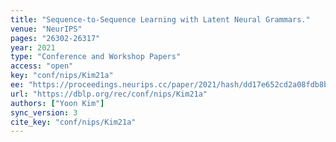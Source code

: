 ```yaml
---
title: "Sequence-to-Sequence Learning with Latent Neural Grammars."
venue: "NeurIPS"
pages: "26302-26317"
year: 2021
type: "Conference and Workshop Papers"
access: "open"
key: "conf/nips/Kim21a"
ee: "https://proceedings.neurips.cc/paper/2021/hash/dd17e652cd2a08fdb8bf7f68e2ad3814-Abstract.html"
url: "https://dblp.org/rec/conf/nips/Kim21a"
authors: ["Yoon Kim"]
sync_version: 3
cite_key: "conf/nips/Kim21a"
---
```

